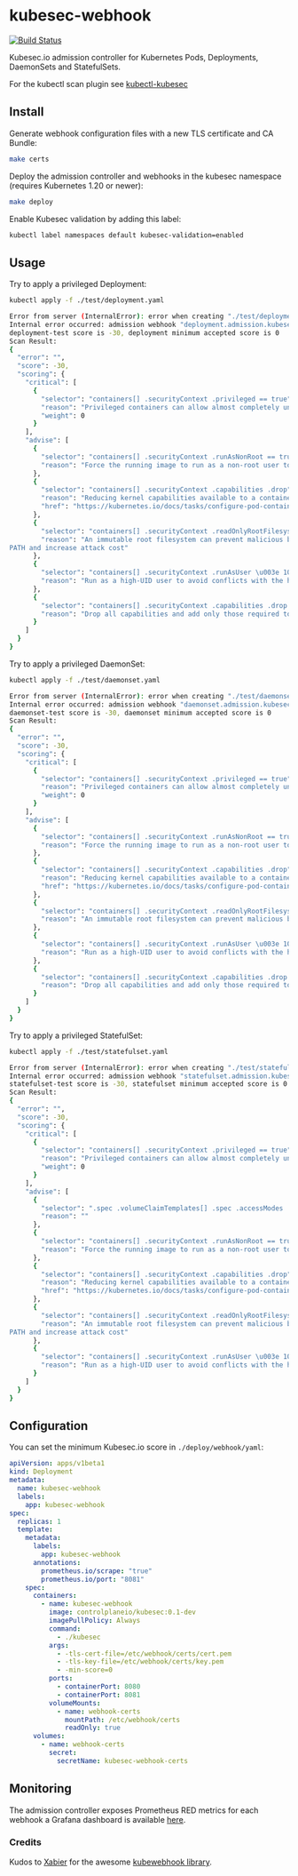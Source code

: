 # kubesec-webhook

[![Build Status](https://travis-ci.org/controlplaneio/kubesec-webhook.svg?branch=master)](https://travis-ci.org/controlplaneio/kubesec-webhook)

Kubesec.io admission controller for Kubernetes Pods, Deployments,
DaemonSets and StatefulSets.

For the kubectl scan plugin see [kubectl-kubesec](https://github.com/controlplaneio/kubectl-kubesec)

## Install

Generate webhook configuration files with a new TLS certificate and CA Bundle:

```bash
make certs
```

Deploy the admission controller and webhooks in the kubesec namespace (requires Kubernetes 1.20 or newer):

```bash
make deploy
```

Enable Kubesec validation by adding this label:

```bash
kubectl label namespaces default kubesec-validation=enabled
```

## Usage

Try to apply a privileged Deployment:

```bash
kubectl apply -f ./test/deployment.yaml

Error from server (InternalError): error when creating "./test/deployment.yaml":
Internal error occurred: admission webhook "deployment.admission.kubesec.io" denied the request:
deployment-test score is -30, deployment minimum accepted score is 0
Scan Result:
{
  "error": "",
  "score": -30,
  "scoring": {
    "critical": [
      {
        "selector": "containers[] .securityContext .privileged == true",
        "reason": "Privileged containers can allow almost completely unrestricted host access",
        "weight": 0
      }
    ],
    "advise": [
      {
        "selector": "containers[] .securityContext .runAsNonRoot == true",
        "reason": "Force the running image to run as a non-root user to ensure least privilege"
      },
      {
        "selector": "containers[] .securityContext .capabilities .drop",
        "reason": "Reducing kernel capabilities available to a container limits its attack surface",
        "href": "https://kubernetes.io/docs/tasks/configure-pod-container/security-context/"
      },
      {
        "selector": "containers[] .securityContext .readOnlyRootFilesystem == true",
        "reason": "An immutable root filesystem can prevent malicious binaries being added to
PATH and increase attack cost"
      },
      {
        "selector": "containers[] .securityContext .runAsUser \u003e 10000",
        "reason": "Run as a high-UID user to avoid conflicts with the host's user table"
      },
      {
        "selector": "containers[] .securityContext .capabilities .drop | index(\"ALL\")",
        "reason": "Drop all capabilities and add only those required to reduce syscall attack surface"
      }
    ]
  }
}
```

Try to apply a privileged DaemonSet:

```bash
kubectl apply -f ./test/daemonset.yaml

Error from server (InternalError): error when creating "./test/daemonset.yaml":
Internal error occurred: admission webhook "daemonset.admission.kubesec.io" denied the request:
daemonset-test score is -30, daemonset minimum accepted score is 0
Scan Result:
{
  "error": "",
  "score": -30,
  "scoring": {
    "critical": [
      {
        "selector": "containers[] .securityContext .privileged == true",
        "reason": "Privileged containers can allow almost completely unrestricted host access",
        "weight": 0
      }
    ],
    "advise": [
      {
        "selector": "containers[] .securityContext .runAsNonRoot == true",
        "reason": "Force the running image to run as a non-root user to ensure least privilege"
      },
      {
        "selector": "containers[] .securityContext .capabilities .drop",
        "reason": "Reducing kernel capabilities available to a container limits its attack surface",
        "href": "https://kubernetes.io/docs/tasks/configure-pod-container/security-context/"
      },
      {
        "selector": "containers[] .securityContext .readOnlyRootFilesystem == true",
        "reason": "An immutable root filesystem can prevent malicious binaries being added to PATH and increase attack cost"
      },
      {
        "selector": "containers[] .securityContext .runAsUser \u003e 10000",
        "reason": "Run as a high-UID user to avoid conflicts with the host's user table"
      },
      {
        "selector": "containers[] .securityContext .capabilities .drop | index(\"ALL\")",
        "reason": "Drop all capabilities and add only those required to reduce syscall attack surface"
      }
    ]
  }
}
```

Try to apply a privileged StatefulSet:

```bash
kubectl apply -f ./test/statefulset.yaml

Error from server (InternalError): error when creating "./test/statefulset.yaml":
Internal error occurred: admission webhook "statefulset.admission.kubesec.io" denied the request:
statefulset-test score is -30, statefulset minimum accepted score is 0
Scan Result:
{
  "error": "",
  "score": -30,
  "scoring": {
    "critical": [
      {
        "selector": "containers[] .securityContext .privileged == true",
        "reason": "Privileged containers can allow almost completely unrestricted host access",
        "weight": 0
      }
    ],
    "advise": [
      {
        "selector": ".spec .volumeClaimTemplates[] .spec .accessModes | index(\"ReadWriteOnce\")",
        "reason": ""
      },
      {
        "selector": "containers[] .securityContext .runAsNonRoot == true",
        "reason": "Force the running image to run as a non-root user to ensure least privilege"
      },
      {
        "selector": "containers[] .securityContext .capabilities .drop",
        "reason": "Reducing kernel capabilities available to a container limits its attack surface",
        "href": "https://kubernetes.io/docs/tasks/configure-pod-container/security-context/"
      },
      {
        "selector": "containers[] .securityContext .readOnlyRootFilesystem == true",
        "reason": "An immutable root filesystem can prevent malicious binaries being added to
PATH and increase attack cost"
      },
      {
        "selector": "containers[] .securityContext .runAsUser \u003e 10000",
        "reason": "Run as a high-UID user to avoid conflicts with the host's user table"
      }
    ]
  }
}
```

## Configuration

You can set the minimum Kubesec.io score in `./deploy/webhook/yaml`:

```yaml
apiVersion: apps/v1beta1
kind: Deployment
metadata:
  name: kubesec-webhook
  labels:
    app: kubesec-webhook
spec:
  replicas: 1
  template:
    metadata:
      labels:
        app: kubesec-webhook
      annotations:
        prometheus.io/scrape: "true"
        prometheus.io/port: "8081"
    spec:
      containers:
        - name: kubesec-webhook
          image: controlplaneio/kubesec:0.1-dev
          imagePullPolicy: Always
          command:
            - ./kubesec
          args:
            - -tls-cert-file=/etc/webhook/certs/cert.pem
            - -tls-key-file=/etc/webhook/certs/key.pem
            - -min-score=0
          ports:
            - containerPort: 8080
            - containerPort: 8081
          volumeMounts:
            - name: webhook-certs
              mountPath: /etc/webhook/certs
              readOnly: true
      volumes:
        - name: webhook-certs
          secret:
            secretName: kubesec-webhook-certs
```

## Monitoring

The admission controller exposes Prometheus RED metrics for each webhook a
Grafana dashboard is available [here](https://grafana.com/dashboards/7088).

### Credits

Kudos to [Xabier](https://github.com/slok) for the awesome [kubewebhook library](https://github.com/slok/kubewebhook).
